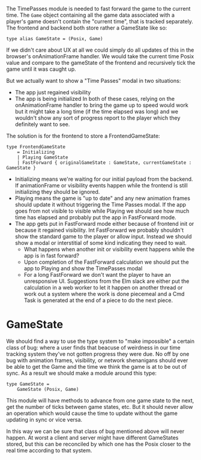 The TimePasses module is needed to fast forward the game to the current time. The `Game` object containing all the game data associated with a player's game doesn't contain the "current time", that is tracked separately. The frontend and backend both store rather a GameState like so:
```
type alias GameState = (Posix, Game)
```

If we didn't care about UX at all we could simply do all updates of this in the browser's onAnimationFrame handler. We would take the current time Posix value and compare to the gameState of the frontend and recursively tick the game until it was caught up.

But we actually want to show a "Time Passes" modal in two situations:
* The app just regained visibility
* The app is being initialized
In both of these cases, relying on the onAnimationFrame handler to bring the game up to speed would work but it might take a long time (if the time elapsed was long) and we wouldn't show any sort of progress report to the player which they definitely want to see.

The solution is for the frontend to store a FrontendGameState:
```
type FrontendGameState
	= Initializing
	| Playing GameState
	| FastForward { originalGameState : GameState, currentGameState : GameState }
```

* Initializing means we're waiting for our initial payload from the backend. If animationFrame or visibility events happen while the frontend is still initializing they should be ignored.
* Playing means the game is "up to date" and any new animation frames should update it without triggering the Time Passes modal. If the app goes from not visible to visible while Playing we should see how much time has elapsed and probably put the app in FastForward mode.
* The app gets put in FastForward mode either because of frontend init or because it regained visibility. Int FastForward we probably shouldn't show the standard game to the player or allow input. Instead we should show a modal or interstitial of some kind indicating they need to wait.
	* What happens when another init or visibility event happens while the app is in fast forward?
	* Upon completion of the FastForward calculation we should put the app to Playing and show the TimePasses modal
	* For a long FastForward we don't want the player to have an unresponsive UI. Suggestions from the Elm slack are either put the calculation in a web worker to let it happen on another thread or work out a system where the work is done piecemeal and a Cmd Task is generated at the end of a piece to do the next piece.

# GameState
We should find a way to use the type system to "make impossible" a certain class of bug: where a user finds that beacuse of weirdness in our time tracking system they've not gotten progress they were due. No off by one bug with animation frames, visibility, or network shenanigans should ever be able to get the Game and the time we think the game is at to be out of sync. As a result we should make a module around this type:
```
type GameState =
	GameState (Posix, Game)
```
This module will have methods to advance from one game state to the next, get the number of ticks between game states, etc. But it should never allow an operation which would cause the time to update without the game updating in sync or vice versa.

In this way we can be sure that class of bug mentioned above will never happen. At worst a client and server might have different GameStates stored, but this can be reconciled by which one has the Posix closer to the real time according to that system.